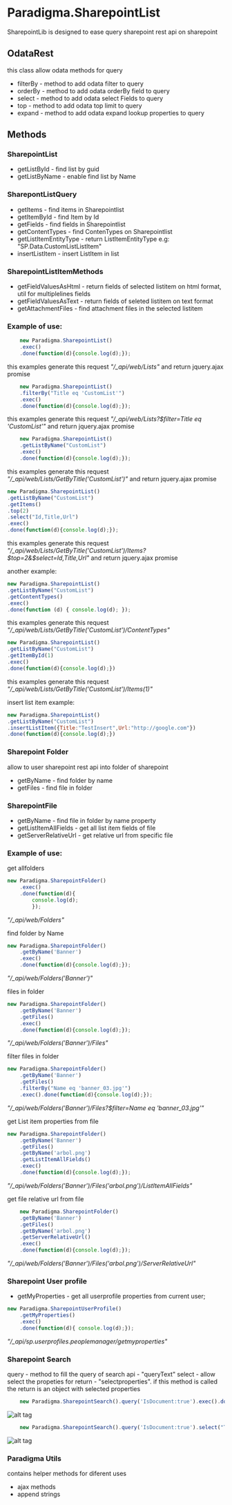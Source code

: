 # Paradigma.SharepointList

SharepointLib is designed to ease query sharepoint rest api on sharepoint

## OdataRest

this class allow odata methods for query 

- filterBy - method to add odata filter to query
- orderBy  - method to add odata orderBy field to query
- select   - method to add odata select Fields to query
- top      - method to add odata top limit to query
- expand   - method to add odata expand lookup properties to query

## Methods

### SharepointList

- getListById   - find list by guid
- getListByName - enable find list by Name

### SharepontListQuery
- getItems - find items in Sharepointlist
- getItemById - find Item by Id
- getFields - find fields in Sharepointlist
- getContentTypes - find ContenTypes on Sharepointlist
- getListItemEntityType - return ListItemEntityType e.g: "SP.Data.CustomListListItem"
- insertListItem - insert ListItem in list

### SharepointListItemMethods
- getFieldValuesAsHtml - return fields of selected listitem on html format, util for multiplelines fields 
- getFieldValuesAsText - return fields of seleted listitem on text format
- getAttachmentFiles - find attachment files in the selected listitem



### Example of use:
```js
    new Paradigma.SharepointList()
    .exec()
    .done(function(d){console.log(d);});
```
this examples generate this request *"/_api/web/Lists"* and return jquery.ajax promise

```js
    new Paradigma.SharepointList()
    .filterBy("Title eq 'CustomList'")
    .exec()
    .done(function(d){console.log(d);});
```
this examples generate this request *"/_api/web/Lists?$filter=Title eq 'CustomList'"* and return jquery.ajax promise

```js
    new Paradigma.SharepointList()
    .getListByName("CustomList")
    .exec()
    .done(function(d){console.log(d);});
```
this examples generate this request *"/_api/web/Lists/GetByTitle('CustomList')"* and return jquery.ajax promise

```js
new Paradigma.SharepointList()
.getListByName("CustomList")
.getItems()
.top(2)
.select("Id,Title,Url")
.exec()
.done(function(d){console.log(d);});
```
this examples generate this request *"/_api/web/Lists/GetByTitle('CustomList')/Items?$top=2&$select=Id,Title,Url"* and return jquery.ajax promise

another example:
```js
new Paradigma.SharepointList()
.getListByName("CustomList")
.getContentTypes()
.exec()
.done(function (d) { console.log(d); });
```
this examples generate this request *"/_api/web/Lists/GetByTitle('CustomList')/ContentTypes"*

```js
new Paradigma.SharepointList()
.getListByName("CustomList")
.getItemById(1)
.exec()
.done(function(d){console.log(d);})
```
this examples generate this request *"/_api/web/Lists/GetByTitle('CustomList')/Items(1)"*

insert list item example:
```js
new Paradigma.SharepointList()
.getListByName("CustomList")
.insertListItem({Title:"TestInsert",Url:"http://google.com"})
.done(function(d){console.log(d);})
```

### Sharepoint Folder
allow to user sharepoint rest api into folder of sharepoint

- getByName - find folder by name  
- getFiles - find file in folder

### SharepointFile

- getByName - find file in folder by name property
- getListItemAllFields - get all list item fields of file
- getServerRelativeUrl - get relative url from specific file

### Example of use:

get allfolders
```js
new Paradigma.SharepointFolder()
    .exec()
    .done(function(d){
        console.log(d);
        });
```

*"/_api/web/Folders"*

find folder by Name
```js
new Paradigma.SharepointFolder()
    .getByName('Banner')
    .exec()
    .done(function(d){console.log(d);});
```
*"/_api/web/Folders('Banner')"*

files in folder
```js
new Paradigma.SharepointFolder()
    .getByName('Banner')
    .getFiles()
    .exec()
    .done(function(d){console.log(d);});
```
*"/_api/web/Folders('Banner')/Files"*

filter files in folder
```js
new Paradigma.SharepointFolder()
    .getByName('Banner')
    .getFiles()
    .filterBy("Name eq 'banner_03.jpg'")
    .exec().done(function(d){console.log(d);});
```
*"/_api/web/Folders('Banner')/Files?$filter=Name eq 'banner_03.jpg'"*

get List item properties from file
```js
new Paradigma.SharepointFolder()
    .getByName('Banner')
    .getFiles()
    .getByName('arbol.png')
    .getListItemAllFields()
    .exec()
    .done(function(d){console.log(d);});
```
*"/_api/web/Folders('Banner')/Files('arbol.png')/ListItemAllFields"*

get file relative url from file
```js 
    new Paradigma.SharepointFolder()
    .getByName('Banner')
    .getFiles()
    .getByName('arbol.png')
    .getServerRelativeUrl()
    .exec()
    .done(function(d){console.log(d);});
```
*"/_api/web/Folders('Banner')/Files('arbol.png')/ServerRelativeUrl"*

### Sharepoint User profile

- getMyProperties - get all userprofile properties from current user;

```js
new Paradigma.SharepointUserProfile()
    .getMyProperties()
    .exec()
    .done(function(d){ console.log(d);});
```
*"/_api/sp.userprofiles.peoplemanager/getmyproperties"*

### Sharepoint Search

query - method to fill the query of search api - "queryText" 
select - allow select the propeties for return - "selectproperties". if this method is called the return is an object with selected properties 

```js
    new Paradigma.SharepointSearch().query('IsDocument:true').exec().done(function(d){console.log(d);})
```
![alt tag](https://github.com/ddo88/SharepointLibs/blob/master/images/return%20api%20search.png)


```js
    new Paradigma.SharepointSearch().query('IsDocument:true').select("Title,Path").exec().done(function(d){console.log(d);})
```
![alt tag](https://github.com/ddo88/SharepointLibs/blob/master/images/return%20properties.png)

### Paradigma Utils

contains helper methods for diferent uses

- ajax methods
- append strings



